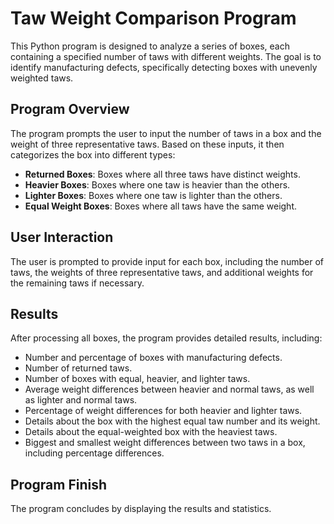 # Taw Weight Comparison Program

This Python program is designed to analyze a series of boxes, each containing a specified number of taws with different weights. The goal is to identify manufacturing defects, specifically detecting boxes with unevenly weighted taws.

## Program Overview

The program prompts the user to input the number of taws in a box and the weight of three representative taws. Based on these inputs, it then categorizes the box into different types:

- **Returned Boxes**: Boxes where all three taws have distinct weights.
- **Heavier Boxes**: Boxes where one taw is heavier than the others.
- **Lighter Boxes**: Boxes where one taw is lighter than the others.
- **Equal Weight Boxes**: Boxes where all taws have the same weight.

## User Interaction

The user is prompted to provide input for each box, including the number of taws, the weights of three representative taws, and additional weights for the remaining taws if necessary.

## Results

After processing all boxes, the program provides detailed results, including:

- Number and percentage of boxes with manufacturing defects.
- Number of returned taws.
- Number of boxes with equal, heavier, and lighter taws.
- Average weight differences between heavier and normal taws, as well as lighter and normal taws.
- Percentage of weight differences for both heavier and lighter taws.
- Details about the box with the highest equal taw number and its weight.
- Details about the equal-weighted box with the heaviest taws.
- Biggest and smallest weight differences between two taws in a box, including percentage differences.

## Program Finish

The program concludes by displaying the results and statistics.

